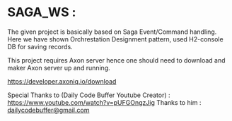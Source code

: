 # SAGA_WS :
The given project is basically based on Saga Event/Command handling. Here we have shown Orchrestation Designment pattern, used H2-console DB for saving records.

This project requires Axon server hence one should need to download and maker Axon server up and running.

https://developer.axoniq.io/download

Special Thanks to (Daily Code Buffer Youtube Creator) : https://www.youtube.com/watch?v=pUFGOngzJig 
Thanks to him : dailycodebuffer@gmail.com

